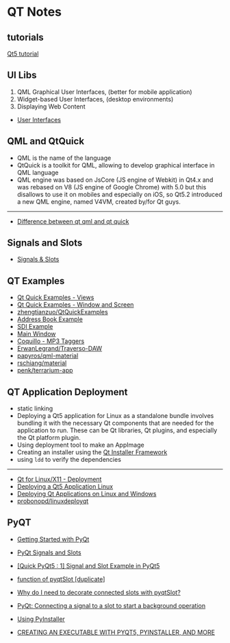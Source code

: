 # QT Notes

## tutorials
[Qt5 tutorial](http://zetcode.com/gui/qt5/)

## UI Libs
1. QML Graphical User Interfaces, (better for mobile application)
2. Widget-based User Interfaces, (desktop environments)
3. Displaying Web Content

* [User Interfaces](https://doc.qt.io/qt-5/topics-ui.html)

## QML and QtQuick
* QML is the name of the language
* QtQuick is a toolkit for QML, allowing to develop graphical interface in QML language
* QML engine was based on JsCore (JS engine of Webkit) in Qt4.x and was rebased on V8 (JS engine of Google Chrome) with 5.0 but this disallows to use it on mobiles and especially on iOS, so Qt5.2 introduced a new QML engine, named V4VM, created by/for Qt guys.
----------
* [Difference between qt qml and qt quick](https://stackoverflow.com/a/19837895)

## Signals and Slots
* [Signals & Slots](https://doc.qt.io/qt-5/signalsandslots.html)


## QT Examples
* [Qt Quick Examples - Views](https://doc.qt.io/qt-5/qtquick-views-example.html)
* [Qt Quick Examples - Window and Screen](https://doc.qt.io/qt-5/qtquick-window-example.html)
* [zhengtianzuo/QtQuickExamples](https://github.com/zhengtianzuo/QtQuickExamples)
* [Address Book Example](https://doc.qt.io/qt-5/qtwidgets-itemviews-addressbook-example.html)
* [SDI Example](https://doc.qt.io/qt-5/qtwidgets-mainwindows-sdi-example.html)
* [Main Window](https://doc.qt.io/qt-5/qtwidgets-mainwindows-mainwindow-example.html)
* [Coquillo - MP3 Taggers](https://github.com/probonopd/linuxdeployqt/)
* [ErwanLegrand/Traverso-DAW](https://github.com/ErwanLegrand/Traverso-DAW)
* [papyros/qml-material](https://github.com/papyros/qml-material)
* [rschiang/material](https://github.com/rschiang/material)
* [penk/terrarium-app](https://github.com/penk/terrarium-app)


## QT Application Deployment
* static linking
* Deploying a Qt5 application for Linux as a standalone bundle involves bundling it with the necessary Qt components that are needed for the application to run. These can be Qt libraries, Qt plugins, and especially the Qt platform plugin.
* Using deployment tool to make an AppImage
* Creating an installer using the [Qt Installer Framework](https://doc.qt.io/qtinstallerframework/)
* using `ldd` to verify the dependencies
----------
* [Qt for Linux/X11 - Deployment](https://doc.qt.io/qt-5/linux-deployment.html)
* [Deploying a Qt5 Application Linux](https://wiki.qt.io/Deploying_a_Qt5_Application_Linux)
* [Deploying Qt Applications on Linux and Windows](https://lemirep.wordpress.com/2013/06/01/deploying-qt-applications-on-linux-and-windows-3/)
* [probonopd/linuxdeployqt](https://github.com/probonopd/linuxdeployqt/)

## PyQT
* [Getting Started with PyQt](https://wiki.python.org/moin/PyQt/Tutorials)
* [PyQt Signals and Slots](http://benhoff.net/pyqt-signals-slots.html)
* [[Quick PyQt5 : 1] Signal and Slot Example in PyQt5](https://blog.manash.me/quick-pyqt5-1-signal-and-slot-example-in-pyqt5-bf502ccaf11d)

* [function of pyqtSlot [duplicate]](https://stackoverflow.com/questions/45841843/function-of-pyqtslot)
* [Why do I need to decorate connected slots with pyqtSlot?](https://stackoverflow.com/questions/40325953/why-do-i-need-to-decorate-connected-slots-with-pyqtslot)
* [PyQt: Connecting a signal to a slot to start a background operation](https://stackoverflow.com/a/20818401)

* [Using PyInstaller](https://pyinstaller.readthedocs.io/en/stable/usage.html)
* [CREATING AN EXECUTABLE WITH PYQT5, PYINSTALLER, AND MORE](https://blog.aaronhktan.com/posts/2018/05/14/pyqt5-pyinstaller-executable#33-creating-a-deb-file-for-ubuntu)
